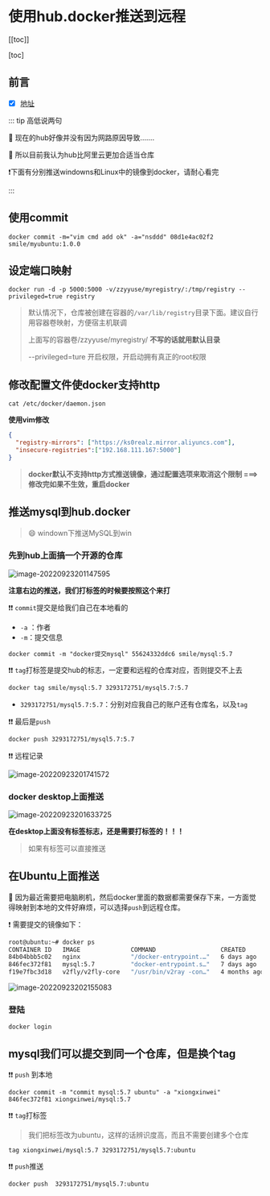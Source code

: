 # 使用hub.docker推送到远程

[[toc]]

[toc]

## 前言

+ [x] [地址](https://docs.docker.com/)

::: tip 高低说两句

📖 现在的hub好像并没有因为网路原因导致…….

🔦 所以目前我认为hub比阿里云更加合适当仓库

 ❗下面有分别推送windowns和Linux中的镜像到docker，请耐心看完

:::

## 使用commit

```
docker commit -m="vim cmd add ok" -a="nsddd" 08d1e4ac02f2  smile/myubuntu:1.0.0
```



## 设定端口映射

```
docker run -d -p 5000:5000 -v/zzyyuse/myregistry/:/tmp/registry --privileged=true registry
```

> 默认情况下，仓库被创建在容器的`/var/lib/registry`目录下面。建议自行用容器卷映射，方便宿主机联调
>
> 上面写的容器卷/zzyyuse/myregistry/ **不写的话就用默认目录**
>
> --privileged=ture 开启权限，开启动拥有真正的root权限



## 修改配置文件使docker支持http

```
cat /etc/docker/daemon.json
```

**使用vim修改**

```json
{
  "registry-mirrors": ["https://ks0realz.mirror.aliyuncs.com"],
  "insecure-registries":["192.168.111.167:5000"]
}
```

> **docker默认不支持http方式推送镜像，通过配置选项来取消这个限制 ===> 修改完如果不生效，重启docker**



## 推送mysql到hub.docker

> :smile: windown下推送MySQL到win

### 先到hub上面搞一个开源的仓库

![image-20220923201147595](http://sm.nsddd.top//typora/image-20220923201147595.png?mail:3293172751@qq.com)



**注意右边的推送，我们打标签的时候要按照这个来打**

❗❗ `commit`提交是给我们自己在本地看的

+ `-a` ：作者
+ `-m`：提交信息

```
docker commit -m "docker提交mysql" 55624332ddc6 smile/mysql:5.7
```



❗❗ `tag`打标签是提交hub的标志，一定要和远程的仓库对应，否则提交不上去

```bash
docker tag smile/mysql:5.7 3293172751/mysql5.7:5.7
```

+ `3293172751/mysql5.7:5.7`：分别对应我自己的账户还有仓库名，以及`tag`



❗❗ 最后是`push`

```bash
docker push 3293172751/mysql5.7:5.7
```



❗❗ 远程记录

![image-20220923201741572](https://sm.nsddd.top//typora/image-20220923201741572.png?mail:3293172751@qq.com)



### docker desktop上面推送

![image-20220923201633725](https://sm.nsddd.top//typora/image-20220923201633725.png?mail:3293172751@qq.com)

**在desktop上面没有标签标志，还是需要打标签的！！！**

> 如果有标签可以直接推送



## 在Ubuntu上面推送

🐧 因为最近需要把电脑刷机，然后docker里面的数据都需要保存下来，一方面觉得映射到本地的文件好麻烦，可以选择`push`到远程仓库。

❗ 需要提交的镜像如下：

```bash
root@ubuntu:~# docker ps
CONTAINER ID   IMAGE              COMMAND                  CREATED        STATUS          PORTS                                              NAMES
84b04bbb5c02   nginx              "/docker-entrypoint.…"   6 days ago     Up 39 seconds   0.0.0.0:3344->80/tcp, :::3344->80/tcp              nginx
846fec372f81   mysql:5.7          "docker-entrypoint.s…"   7 days ago     Up 39 seconds   0/tcp, 0.0.0.0:3307->3306/tcp, :::3307->3306/tcp   mysql_beifena
f19e7fbc3d18   v2fly/v2fly-core   "/usr/bin/v2ray -con…"   4 months ago   Up 40 seconds     
```

![image-20220923202155083](https://sm.nsddd.top//typora/image-20220923202155083.png?mail:3293172751@qq.com)



### 登陆

```
docker login
```



## mysql我们可以提交到同一个仓库，但是换个tag



❗❗ `push` 到本地

```
docker commit -m "commit mysql:5.7 ubuntu" -a "xiongxinwei" 846fec372f81 xiongxinwei/mysql:5.7 
```



❗❗ `tag`打标签

> 我们把标签改为ubuntu，这样的话辨识度高，而且不需要创建多个仓库

```
tag xiongxinwei/mysql:5.7 3293172751/mysql5.7:ubuntu
```



❗❗ `push`推送

```
docker push  3293172751/mysql5.7:ubuntu
```

